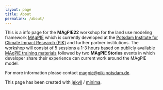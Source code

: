 ```yaml
---
layout: page
title: About
permalink: /about/
---
```


This is a info page for the **MAgPIE22** workshop for the land use modeling framework [MAgPIE](https://github.com/magpiemodel/magpie) which is currently developed at the [Potsdam Institute for Climate Impact Research (PIK)](https://pik-potsdam.de) and further partner institutions. The workshop will consist of 5 sessions a 1-3 hours based on publicly available [MAgPIE training materials](https://github.com/magpiemodel/tutorials) followed by two **MAgPIE Stories** events in which developer share their experience can current work around the MAgPIE model.

For more information please contact <magpie@pik-potsdam.de>.

This page has been created with
[jekyll](https://github.com/jekyll) /
[minima](https://github.com/jekyll/minima).
